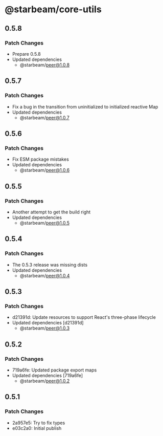# @starbeam/core-utils

## 0.5.8

### Patch Changes

- Prepare 0.5.8
- Updated dependencies
  - @starbeam/peer@1.0.8

## 0.5.7

### Patch Changes

- Fix a bug in the transition from uninitialized to initialized reactive Map
- Updated dependencies
  - @starbeam/peer@1.0.7

## 0.5.6

### Patch Changes

- Fix ESM package mistakes
- Updated dependencies
  - @starbeam/peer@1.0.6

## 0.5.5

### Patch Changes

- Another attempt to get the build right
- Updated dependencies
  - @starbeam/peer@1.0.5

## 0.5.4

### Patch Changes

- The 0.5.3 release was missing dists
- Updated dependencies
  - @starbeam/peer@1.0.4

## 0.5.3

### Patch Changes

- d21391d: Update resources to support React's three-phase lifecycle
- Updated dependencies [d21391d]
  - @starbeam/peer@1.0.3

## 0.5.2

### Patch Changes

- 719a6fe: Updated package export maps
- Updated dependencies [719a6fe]
  - @starbeam/peer@1.0.2

## 0.5.1

### Patch Changes

- 2a957e5: Try to fix types
- e03c2a0: Initial publish
